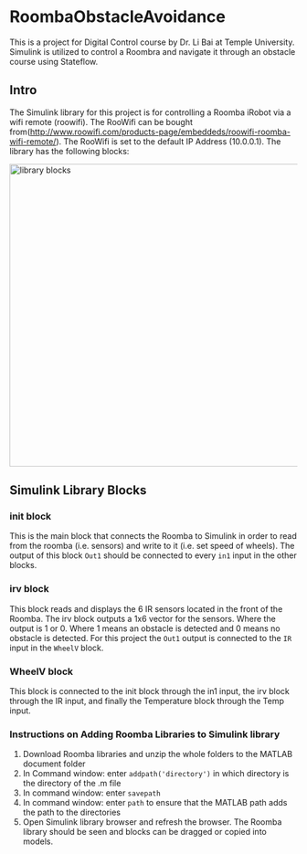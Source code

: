 # RoombaObstacleAvoidance
This is a project for Digital Control course by Dr. Li Bai at Temple University. Simulink is utilized to control a Roombra and navigate it through an obstacle course using Stateflow. 

## **Intro**
The Simulink library for this project is for controlling a Roomba iRobot via a wifi remote (roowifi). The RooWifi can be bought from(http://www.roowifi.com/products-page/embeddeds/roowifi-roomba-wifi-remote/). The RooWifi is set to the default IP Address (10.0.0.1).
The library has the following blocks:

<img width="530" alt="library blocks" src="https://user-images.githubusercontent.com/31410235/32812257-160d18f4-c972-11e7-9c3a-82db6ff44bd1.PNG">

## **Simulink Library Blocks**


### **init block**

This is the main block that connects the Roomba to Simulink in order to read from the roomba (i.e. sensors) and write to it (i.e. set speed of wheels).
The output of this block `Out1` should be connected to every `in1` input in the other blocks.

### **irv block**
This block reads and displays the 6 IR sensors located in the front of the Roomba.
The irv block outputs a 1x6 vector for the sensors. Where the output is 1 or 0. Where 1 means an obstacle is detected and 0 means no obstacle is detected.
For this project the `Out1` output is connected to the `IR` input in the `WheelV` block.

### **WheelV block**
This block is connected to the init block through the in1 input, the irv block through the IR input, and finally the Temperature block through the Temp input. 



### **Instructions on Adding Roomba Libraries to Simulink library**

1. Download Roomba libraries and unzip the whole folders to the MATLAB document folder
2. In Command window: enter `addpath('directory')` in which directory is the directory of the .m file
3. In command window: enter `savepath`
4. In command window: enter `path` to ensure that the MATLAB path adds the path to the directories
5. Open Simulink library browser and refresh the browser. The Roomba library should be seen and blocks can be dragged or copied into models.


